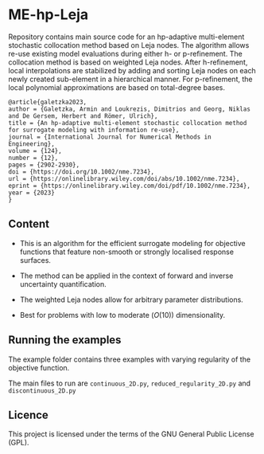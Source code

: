 # ME-hp-Leja
Repository contains main source code for an hp-adaptive multi-element stochastic collocation method based on Leja nodes. The algorithm allows re-use existing model evaluations during either h- or p-refinement. The collocation method is based on weighted Leja nodes. After h-refinement, local interpolations are stabilized by adding and sorting Leja nodes on each newly created sub-element in a hierarchical manner. For p-refinement, the local polynomial approximations are based on total-degree bases.

```
@article{galetzka2023,
author = {Galetzka, Armin and Loukrezis, Dimitrios and Georg, Niklas and De Gersem, Herbert and Römer, Ulrich},
title = {An hp-adaptive multi-element stochastic collocation method for surrogate modeling with information re-use},
journal = {International Journal for Numerical Methods in Engineering},
volume = {124},
number = {12},
pages = {2902-2930},
doi = {https://doi.org/10.1002/nme.7234},
url = {https://onlinelibrary.wiley.com/doi/abs/10.1002/nme.7234},
eprint = {https://onlinelibrary.wiley.com/doi/pdf/10.1002/nme.7234},
year = {2023}
}
```

## Content

- This is an algorithm for the efficient surrogate modeling for objective functions that feature non-smooth or strongly localised response surfaces.

- The method can be applied in the context of forward and inverse uncertainty quantification.

- The weighted Leja nodes allow for arbitrary parameter distributions.

- Best for problems with low to moderate ($O$(10)) dimensionality.

## Running the examples
The example folder contains three examples with varying regularity of the objective function.

The main files to run are ```continuous_2D.py```, ```reduced_regularity_2D.py``` and ```discontinuous_2D.py```


## Licence

This project is licensed under the terms of the GNU General Public License (GPL).

